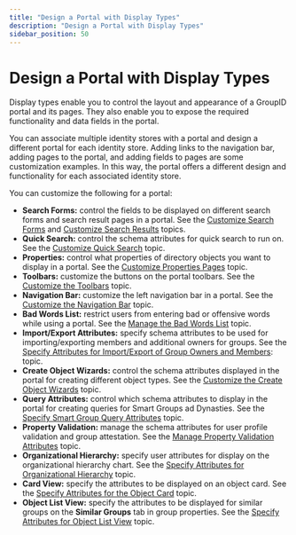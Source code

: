 ```yaml
---
title: "Design a Portal with Display Types"
description: "Design a Portal with Display Types"
sidebar_position: 50
---
```


# Design a Portal with Display Types

Display types enable you to control the layout and appearance of a GroupID portal and its pages.
They also enable you to expose the required functionality and data fields in the portal.

You can associate multiple identity stores with a portal and design a different portal for each
identity store. Adding links to the navigation bar, adding pages to the portal, and adding fields to
pages are some customization examples. In this way, the portal offers a different design and
functionality for each associated identity store.

You can customize the following for a portal:

- **Search Forms:** control the fields to be displayed on different search forms and search result
  pages in a portal. See the
  [Customize Search Forms](/docs/directorymanager/11.0/admincenter/applications/portal/displaytype/searchforms.md)
  and
  [Customize Search Results](/docs/directorymanager/11.0/admincenter/applications/portal/displaytype/searchresults.md)
  topics.
- **Quick Search:** control the schema attributes for quick search to run on. See the
  [Customize Quick Search](/docs/directorymanager/11.0/admincenter/applications/portal/displaytype/quicksearch.md)
  topic.
- **Properties:** control what properties of directory objects you want to display in a portal. See
  the
  [Customize Properties Pages](/docs/directorymanager/11.0/admincenter/applications/portal/displaytype/objectproperties.md)
  topic.
- **Toolbars:** customize the buttons on the portal toolbars. See the
  [Customize the Toolbars](/docs/directorymanager/11.0/admincenter/applications/portal/displaytype/toolbars.md)
  topic.
- **Navigation Bar:** customize the left navigation bar in a portal. See the
  [Customize the Navigation Bar](/docs/directorymanager/11.0/admincenter/applications/portal/displaytype/navigationbar.md)
  topic.
- **Bad Words List:** restrict users from entering bad or offensive words while using a portal. See
  the
  [Manage the Bad Words List](/docs/directorymanager/11.0/admincenter/applications/portal/displaytype/badwords.md)
  topic.
- **Import/Export Attributes:** specify schema attributes to be used for importing/exporting members
  and additional owners for groups. See the
  [Specify Attributes for Import/Export of Group Owners and Members](/docs/directorymanager/11.0/admincenter/applications/portal/displaytype/importexport.md):
  topic.
- **Create Object Wizards:** control the schema attributes displayed in the portal for creating
  different object types. See the
  [Customize the Create Object Wizards](/docs/directorymanager/11.0/admincenter/applications/portal/displaytype/createobject.md) topic.
- **Query Attributes:** control which schema attributes to display in the portal for creating
  queries for Smart Groups ad Dynasties. See the
  [ Specify Smart Group Query Attributes](/docs/directorymanager/11.0/admincenter/applications/portal/displaytype/queryattributes.md) topic.
- **Property Validation:** manage the schema attributes for user profile validation and group
  attestation. See the
  [Manage Property Validation Attributes](/docs/directorymanager/11.0/admincenter/applications/portal/displaytype/propertyvalidation.md)
  topic.
- **Organizational Hierarchy:** specify user attributes for display on the organizational hierarchy
  chart. See the
  [Specify Attributes for Organizational Hierarchy](/docs/directorymanager/11.0/admincenter/applications/portal/displaytype/organizationalhierarchy.md)
  topic.
- **Card View:** specify the attributes to be displayed on an object card. See the
  [Specify Attributes for the Object Card](/docs/directorymanager/11.0/admincenter/applications/portal/displaytype/objectcard.md)
  topic.
- **Object List View:** specify the attributes to be displayed for similar groups on the **Similar
  Groups** tab in group properties. See the
  [Specify Attributes for Object List View](/docs/directorymanager/11.0/admincenter/applications/portal/displaytype/objectlist.md)
  topic.
